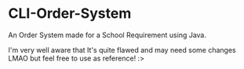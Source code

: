 # CLI-Order-System
An Order System made for a School Requirement using Java.

I'm very well aware that It's quite flawed and may need some changes LMAO  but feel free to use as reference! :>
